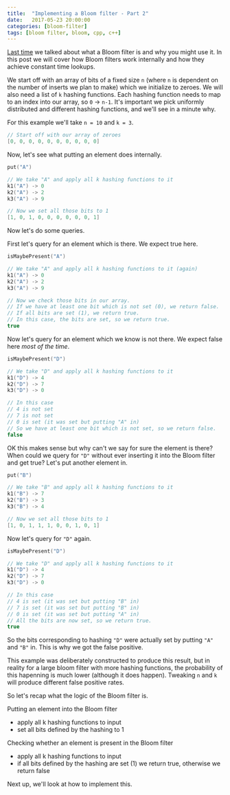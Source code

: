 ```yaml
---
title:  "Implementing a Bloom filter - Part 2"
date:   2017-05-23 20:00:00
categories: [bloom-filter]
tags: [bloom filter, bloom, cpp, c++]
---
```


[Last time](/2017/bloom-filter-part-1/) we talked about what a Bloom filter is and why you might use it. In this post we will cover how Bloom filters work internally and how they achieve constant time lookups. 

We start off with an array of bits of a fixed size `n` (where `n` is dependent on the number of inserts we plan to make) which we initialize to zeroes. We will also need a list of `k` hashing functions. Each hashing function needs to map to an index into our array, so `0` -> `n-1`. It's important we pick uniformly distributed and different hashing functions, and we'll see in a minute why. 

For this example we'll take `n = 10` and `k = 3`.

```c++
// Start off with our array of zeroes
[0, 0, 0, 0, 0, 0, 0, 0, 0, 0]
```

Now, let's see what putting an element does internally.

```c++
put("A") 

// We take "A" and apply all k hashing functions to it
k1("A") -> 0
k2("A") -> 2
k3("A") -> 9

// Now we set all those bits to 1
[1, 0, 1, 0, 0, 0, 0, 0, 0, 1]
```

Now let's do some queries.

First let's query for an element which is there. We expect true here.

```c++
isMaybePresent("A") 

// We take "A" and apply all k hashing functions to it (again)
k1("A") -> 0
k2("A") -> 2
k3("A") -> 9

// Now we check those bits in our array.
// If we have at least one bit which is not set (0), we return false.
// If all bits are set (1), we return true.
// In this case, the bits are set, so we return true.
true
```

Now let's query for an element which we know is not there. We expect false here *most of the time*.

```c++
isMaybePresent("D") 

// We take "D" and apply all k hashing functions to it
k1("D") -> 4
k2("D") -> 7
k3("D") -> 0

// In this case
// 4 is not set
// 7 is not set
// 0 is set (it was set but putting "A" in)
// So we have at least one bit which is not set, so we return false.
false
```

OK this makes sense but why can't we say for sure the element is there? When could we query for `"D"` without ever inserting it into the Bloom filter and get true? Let's put another element in.

```c++
put("B") 

// We take "B" and apply all k hashing functions to it
k1("B") -> 7
k2("B") -> 3
k3("B") -> 4

// Now we set all those bits to 1
[1, 0, 1, 1, 1, 0, 0, 1, 0, 1]
```

Now let's query for `"D"` again. 

```c++
isMaybePresent("D") 

// We take "D" and apply all k hashing functions to it
k1("D") -> 4
k2("D") -> 7
k3("D") -> 0

// In this case
// 4 is set (it was set but putting "B" in)
// 7 is set (it was set but putting "B" in)
// 0 is set (it was set but putting "A" in)
// All the bits are now set, so we return true.
true
```

So the bits corresponding to hashing `"D"` were actually set by putting `"A"` and `"B"` in. This is why we got the false positive. 

This example was deliberately constructed to produce this result, but in reality for a large bloom filter with more hashing functions, the probability of this hapenning is much lower (although it does happen). Tweaking `n` and `k` will produce different false positive rates.

So let's recap what the logic of the Bloom filter is.

Putting an element into the Bloom filter
* apply all k hashing functions to input
* set all bits defined by the hashing to 1

Checking whether an element is present in the Bloom filter
* apply all k hashing functions to input
* if all bits defined by the hashing are set (1) we return true, otherwise we return false

Next up, we'll look at how to implement this.